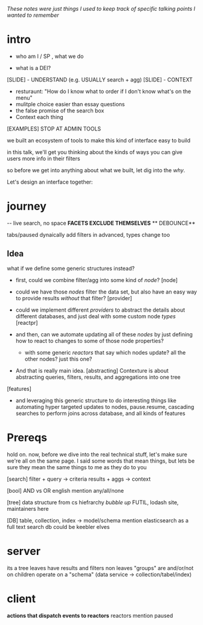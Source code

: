 _These notes were just things I used to keep track of specific talking points I wanted to remember_


# intro

- who am I / SP , what we do

- what is a DEI?

[SLIDE] - UNDERSTAND (e.g. USUALLY search + agg)
[SLIDE] - CONTEXT
- resturaunt: "How do I know what to order if I don't know what's on the menu"
- mulitple choice easier than essay questions
- the false promise of the search box
- Context each thing

[EXAMPLES] STOP AT ADMIN TOOLS

we built an ecosystem of tools to make this kind of interface easy to build

in this talk, we'll get you thinking about the kinds of ways you can give users more info in their filters

so before we get into anything about what we built, let dig into the _why_.

Let's design an interface together:





# journey
-- live search, no space
**FACETS EXCLUDE THEMSELVES**
** DEBOUNCE**

tabs/paused
dynaically add filters
in advanced, types change too



## Idea
what if we define some generic structures instead?
- first, could we combine filter/agg into some kind of *node*?
[node]
- could we have those *nodes* filter the data set, but also have an easy way to provide results _without_ that filter?
[provider]
- could we implement different *providers* to abstract the details about different databases, and just deal with some custom node *types*
[reactpr]
- and then, can we automate updating all of these *nodes* by just defining how to react to changes to some of those node properties?
  - with some generic *reactors* that say which nodes update? all the other nodes? just this one?


- And that is really main idea. 
[abstracting]
Contexture is about abstracting queries, filters, results, and aggregations into one tree

[features]
- and leveraging this generic structure to do interesting things like automating hyper targeted updates to nodes, pause.resume, cascading searches to perform joins across database, and all kinds of features





# Prereqs
hold on.
now, before we dive into the real technical stuff, let's make sure we're all on the same page.
I said some words that mean things, but lets be sure they mean the same things to me as they do to you

[search]
filter + query -> criteria
results + aggs -> context

[bool]
AND vs OR english
mention any/all/none

[tree]
data structure from cs
hiefrarchy
*bubble up*
FUTIL, lodash site, maintainers here


[DB]
table, collection, index -> model/schema
mention elasticsearch as a full text search db
could be keebler elves






# server
its a tree
leaves have results and filters
non leaves "groups" are and/or/not on children
operate on a "schema" (data service -> collection/tabel/index)


# client
**actions that dispatch events to reactors**
reactors
mention paused

